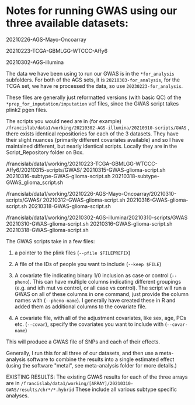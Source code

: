 
# Notes for running GWAS using our three available datasets:

20210226-AGS-Mayo-Oncoarray

20210223-TCGA-GBMLGG-WTCCC-Affy6

20210302-AGS-illumina

The data we have been using to run our GWAS is in the `*for_analysis` subfolders. For both of the AGS sets, it is `20210303-for_analysis`, for the TCGA set, we have re processed the data, so use `20230223-for_analysis`. 

These files are generally just reformatted versions (with basic QC) of the `*prep_for_imputation/imputation` vcf files, since the GWAS script takes plink2 pgen files. 

The scripts you would need are in (for example) `/francislab/data1/working/20210302-AGS-illumina/20210310-scripts/GWAS` , there exists identical repositiories for each of the 3 datasets. They have their slight nuances (primarily different covariates available) and so I have maintained different, but nearly identical scripts. Locally they are in the Script_Repository folder on Box. 




/francislab/data1/working/20210223-TCGA-GBMLGG-WTCCC-Affy6/20210315-scripts/GWAS/
20210315-GWAS-glioma-script.sh
20210316-subtype-GWAS-glioma-script.sh
20210318-subtype-GWAS_glioma_script.sh

/francislab/data1/working/20210226-AGS-Mayo-Oncoarray/20210310-scripts/GWAS/
20210312-GWAS-glioma-script.sh
20210316-GWAS-glioma-script.sh
20210318-GWAS-glioma-script.sh

/francislab/data1/working/20210302-AGS-illumina/20210310-scripts/GWAS
20210310-GWAS-glioma-script.sh
20210316-GWAS-glioma-script.sh
20210318-GWAS-glioma-script.sh




The GWAS scripts take in a few files:
1. a pointer to the plink files (`--pfile $FILEPREFIX`)

2. A file of the IDs of people you want to include (`--keep $FILE`)

3. A covariate file indicating binary 1/0 inclusion as case or control (`--pheno`). This can have multiple columns indicating different groupings (e.g. and idh mut vs control, or all case vs control). The script will run a GWAS on all of these columns in one command, just provide the column names with (`--pheno-name`). I generally have created these in R and added them as additional columns to the covariate file. 

4. A covariate file, with all of the adjustment covariates, like sex, age, PCs etc. (`--covar`), specify the covariates you want to include with (`--covar-name`)

This will produce a GWAS file of SNPs and each of their effects. 


Generally, I run this for all three of our datasets, and then use a meta-analysis software to combine the results into a single estimated effect (using the software "metal", see meta-analysis folder for more details.)


EXISTING RESULTS:
The existing GWAS results for each of the three arrays are in `/francislab/data1/working/[ARRAY]/20210310-GWAS/results/chr*/*.hybrid`
These include all various subtype specific analyses. 

